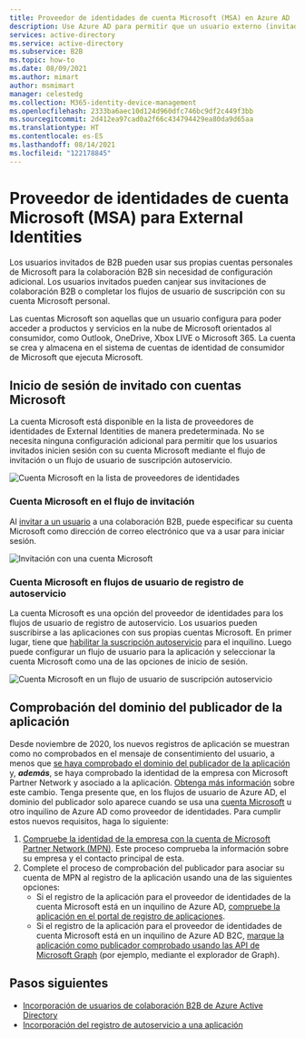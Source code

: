 ```yaml
---
title: Proveedor de identidades de cuenta Microsoft (MSA) en Azure AD
description: Use Azure AD para permitir que un usuario externo (invitado) inicie sesión en sus aplicaciones de Azure AD con su cuenta Microsoft (MSA).
services: active-directory
ms.service: active-directory
ms.subservice: B2B
ms.topic: how-to
ms.date: 08/09/2021
ms.author: mimart
author: msmimart
manager: celestedg
ms.collection: M365-identity-device-management
ms.openlocfilehash: 2333ba6aec10d124d960dfc746bc9df2c449f3bb
ms.sourcegitcommit: 2d412ea97cad0a2f66c434794429ea80da9d65aa
ms.translationtype: HT
ms.contentlocale: es-ES
ms.lasthandoff: 08/14/2021
ms.locfileid: "122178845"
---
```

# <a name="microsoft-account-msa-identity-provider-for-external-identities"></a>Proveedor de identidades de cuenta Microsoft (MSA) para External Identities

Los usuarios invitados de B2B pueden usar sus propias cuentas personales de Microsoft para la colaboración B2B sin necesidad de configuración adicional. Los usuarios invitados pueden canjear sus invitaciones de colaboración B2B o completar los flujos de usuario de suscripción con su cuenta Microsoft personal.

Las cuentas Microsoft son aquellas que un usuario configura para poder acceder a productos y servicios en la nube de Microsoft orientados al consumidor, como Outlook, OneDrive, Xbox LIVE o Microsoft 365. La cuenta se crea y almacena en el sistema de cuentas de identidad de consumidor de Microsoft que ejecuta Microsoft.

## <a name="guest-sign-in-using-microsoft-accounts"></a>Inicio de sesión de invitado con cuentas Microsoft

La cuenta Microsoft está disponible en la lista de proveedores de identidades de External Identities de manera predeterminada. No se necesita ninguna configuración adicional para permitir que los usuarios invitados inicien sesión con su cuenta Microsoft mediante el flujo de invitación o un flujo de usuario de suscripción autoservicio.

![Cuenta Microsoft en la lista de proveedores de identidades](media/microsoft-account/microsoft-account-identity-provider.png)

### <a name="microsoft-account-in-the-invitation-flow"></a>Cuenta Microsoft en el flujo de invitación

Al [invitar a un usuario](add-users-administrator.md) a una colaboración B2B, puede especificar su cuenta Microsoft como dirección de correo electrónico que va a usar para iniciar sesión.

![Invitación con una cuenta Microsoft](media/microsoft-account/microsoft-account-invite.png)

### <a name="microsoft-account-in-self-service-sign-up-user-flows"></a>Cuenta Microsoft en flujos de usuario de registro de autoservicio

La cuenta Microsoft es una opción del proveedor de identidades para los flujos de usuario de registro de autoservicio. Los usuarios pueden suscribirse a las aplicaciones con sus propias cuentas Microsoft. En primer lugar, tiene que [habilitar la suscripción autoservicio](self-service-sign-up-user-flow.md) para el inquilino. Luego puede configurar un flujo de usuario para la aplicación y seleccionar la cuenta Microsoft como una de las opciones de inicio de sesión.

![Cuenta Microsoft en un flujo de usuario de suscripción autoservicio](media/microsoft-account/microsoft-account-user-flow.png)

## <a name="verifying-the-applications-publisher-domain"></a>Comprobación del dominio del publicador de la aplicación
Desde noviembre de 2020, los nuevos registros de aplicación se muestran como no comprobados en el mensaje de consentimiento del usuario, a menos que [se haya comprobado el dominio del publicador de la aplicación](../develop/howto-configure-publisher-domain.md) y, ***además***, se haya comprobado la identidad de la empresa con Microsoft Partner Network y asociado a la aplicación. [Obtenga más información](../develop/publisher-verification-overview.md) sobre este cambio. Tenga presente que, en los flujos de usuario de Azure AD, el dominio del publicador solo aparece cuando se usa una [cuenta Microsoft](azure-ad-account.md) u otro inquilino de Azure AD como proveedor de identidades. Para cumplir estos nuevos requisitos, haga lo siguiente:

1. [Compruebe la identidad de la empresa con la cuenta de Microsoft Partner Network (MPN)](/partner-center/verification-responses). Este proceso comprueba la información sobre su empresa y el contacto principal de esta.
1. Complete el proceso de comprobación del publicador para asociar su cuenta de MPN al registro de la aplicación usando una de las siguientes opciones:
   - Si el registro de la aplicación para el proveedor de identidades de la cuenta Microsoft está en un inquilino de Azure AD, [compruebe la aplicación en el portal de registro de aplicaciones](../develop/mark-app-as-publisher-verified.md).
   - Si el registro de la aplicación para el proveedor de identidades de cuenta Microsoft está en un inquilino de Azure AD B2C, [marque la aplicación como publicador comprobado usando las API de Microsoft Graph](../develop/troubleshoot-publisher-verification.md#making-microsoft-graph-api-calls) (por ejemplo, mediante el explorador de Graph).

## <a name="next-steps"></a>Pasos siguientes

- [Incorporación de usuarios de colaboración B2B de Azure Active Directory](add-users-administrator.md)
- [Incorporación del registro de autoservicio a una aplicación](self-service-sign-up-user-flow.md)